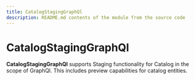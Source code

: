 ```yaml
---
title: CatalogStagingGraphQl
description: README.md contents of the module from the source code
---
```


# CatalogStagingGraphQl

**CatalogStagingGraphQl** supports Staging functionality for Catalog in the scope of GraphQl.
This includes preview capabilities for catalog entities.

